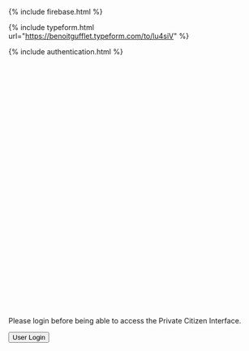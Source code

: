 {% include firebase.html %}

{% include typeform.html url="https://benoitgufflet.typeform.com/to/lu4siV" %}

{% include authentication.html %}

<div ng-app="myApp" ng-if="checkLocalStorage()" id="my-embedded-typeform" style="width: 100%; height: 500px;"></div>

<div ng-app="myApp" ng-if="!checkLocalStorage()">
  Please login before being able to access the Private Citizen Interface.



  <button name="button" onclick="https://othman-ben.github.io/StayInTouch/user_login">User Login</button>

</div>

